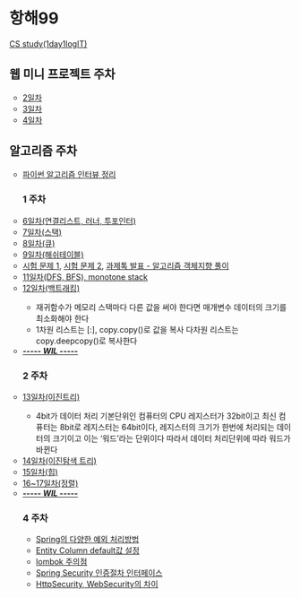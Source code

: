 <h1> 항해99 </h1>
<a href="https://github.com/hh99-CSstudy/1day1logIT"> CS study(1day1logIT) </a>
<h2> 웹 미니 프로젝트 주차 </h2>
<ul type="circle">
  <li><a href="https://github.com/southoftheriver/TIL/blob/master/잡다한T끌/docs/항해/day_2.md"> 2일차 </a></li>
  <li><a href="https://github.com/southoftheriver/TIL/blob/master/잡다한T끌/docs/항해/day_3.md"> 3일차 </a></li>
  <li><a href="https://github.com/southoftheriver/TIL/blob/master/잡다한T끌/docs/항해/day_4.md"> 4일차 </a></li>
</ul>


<h2> 알고리즘 주차</h2>
<ul type="circle">
  <li><a href="https://github.com/southoftheriver/TIL/blob/master/Book/%ED%8C%8C%EC%9D%B4%EC%8D%AC%EC%95%8C%EA%B3%A0%EB%A6%AC%EC%A6%98%EC%9D%B8%ED%84%B0%EB%B7%B0/%EC%A0%95%EB%A6%AC.md"> 파이썬 알고리즘 인터뷰 정리 </a> </li>
<h3> 1 주차 </h3>
  <ul type="circle"> </ul>
   <li><a href="https://github.com/southoftheriver/TIL/tree/master/Book/%ED%8C%8C%EC%9D%B4%EC%8D%AC%EC%95%8C%EA%B3%A0%EB%A6%AC%EC%A6%98%EC%9D%B8%ED%84%B0%EB%B7%B0/8.%EC%97%B0%EA%B2%B0%EB%A6%AC%EC%8A%A4%ED%8A%B8"> 6일차(연결리스트, 러너, 투포인터) </a></li>
   <li><a href="https://github.com/southoftheriver/TIL/tree/master/Book/%ED%8C%8C%EC%9D%B4%EC%8D%AC%EC%95%8C%EA%B3%A0%EB%A6%AC%EC%A6%98%EC%9D%B8%ED%84%B0%EB%B7%B0/9.%EC%8A%A4%ED%83%9D%2C%ED%81%90"> 7일차(스택) </a></li>
   <li><a href="https://github.com/southoftheriver/TIL/tree/master/Book/%ED%8C%8C%EC%9D%B4%EC%8D%AC%EC%95%8C%EA%B3%A0%EB%A6%AC%EC%A6%98%EC%9D%B8%ED%84%B0%EB%B7%B0/9.%EC%8A%A4%ED%83%9D%2C%ED%81%90"> 8일차(큐) </a></li>
     <li><a href="https://github.com/southoftheriver/TIL/tree/master/Book/%ED%8C%8C%EC%9D%B4%EC%8D%AC%EC%95%8C%EA%B3%A0%EB%A6%AC%EC%A6%98%EC%9D%B8%ED%84%B0%EB%B7%B0/11.%ED%95%B4%EC%8B%9C%ED%85%8C%EC%9D%B4%EB%B8%94"> 9일차(해쉬테이블) </a></li>
   <li> 
     <a href="https://github.com/southoftheriver/TIL/blob/master/%EC%9E%A1%EB%8B%A4%ED%95%9CT%EB%81%8C/docs/%ED%95%AD%ED%95%B4/hh99-%EC%8B%9C%ED%97%981-1.py">시험 문제 1</a>, 
     <a href="https://github.com/southoftheriver/TIL/blob/master/%EC%9E%A1%EB%8B%A4%ED%95%9CT%EB%81%8C/docs/%ED%95%AD%ED%95%B4/hh99-%EC%8B%9C%ED%97%981-2.py">시험 문제 2</a>, 
   <a href="https://github.com/southoftheriver/TIL/blob/master/Book/%ED%8C%8C%EC%9D%B4%EC%8D%AC%EC%95%8C%EA%B3%A0%EB%A6%AC%EC%A6%98%EC%9D%B8%ED%84%B0%EB%B7%B0/12.%EA%B7%B8%EB%9E%98%ED%94%84/%EB%B0%94%EC%9D%B4%EB%9F%AC%EC%8A%A4_%EA%B0%9D%EC%B2%B4%EC%A7%80%ED%96%A5.py"> 과제톡 발표 - 알고리즘 객체지향 풀이</a></li>   
    <li><a href="https://github.com/southoftheriver/TIL/tree/master/Book/%ED%8C%8C%EC%9D%B4%EC%8D%AC%EC%95%8C%EA%B3%A0%EB%A6%AC%EC%A6%98%EC%9D%B8%ED%84%B0%EB%B7%B0/12.%EA%B7%B8%EB%9E%98%ED%94%84"> 11일차(DFS, BFS), </a>
  <a href="https://nooblette.tistory.com/m/258">monotone stack</a></li>
    <li><a href="https://github.com/southoftheriver/TIL/tree/master/%EC%9E%A1%EB%8B%A4%ED%95%9CT%EB%81%8C/docs/%ED%95%AD%ED%95%B4/%EB%B0%B1%ED%8A%B8%EB%9E%98%ED%82%B9"> 12일차(백트래킹) </a></li>
  <ul>
    <li> 재귀함수가 메모리 스택마다 다른 값을 써야 한다면 매개변수 데이터의 크기를 최소화해야 한다 </li>
	  <li> 1차원 리스트는 [:], copy.copy()로 값을 복사 다차원 리스트는 copy.deepcopy()로 복사한다 </li>
  </ul>
  <li><a href="https://github.com/southoftheriver/TIL/blob/master/%EC%9E%A1%EB%8B%A4%ED%95%9CT%EB%81%8C/docs/%ED%95%AD%ED%95%B4/week_2.md"> <strong><i>----- WIL -----</i></strong> </a></li>

<h3> 2 주차 </h3> 
	<ul type="circle"> </ul>
   <li><a  href="https://github.com/southoftheriver/TIL/tree/master/Book/%ED%8C%8C%EC%9D%B4%EC%8D%AC%EC%95%8C%EA%B3%A0%EB%A6%AC%EC%A6%98%EC%9D%B8%ED%84%B0%EB%B7%B0/14.%ED%8A%B8%EB%A6%AC"> 13일차(이진트리) </a></li>
  <ul>
    <li>4bit가 데이터 처리 기본단위인 컴퓨터의 CPU 레지스터가 32bit이고 최신 컴퓨터는 8bit로 레지스터는 64bit이다, 레지스터의 크기가 한번에 처리되는 데이터의 크기이고 이는 ‘워드’라는 단위이다 따라서 데이터 처리단위에 따라 워드가 바뀐다</li>
  </ul>
   <li><a  href="https://github.com/southoftheriver/TIL/tree/master/%EC%9E%A1%EB%8B%A4%ED%95%9CT%EB%81%8C/docs/%ED%95%AD%ED%95%B4/%EC%9D%B4%EC%A7%84%ED%83%90%EC%83%89%ED%8A%B8%EB%A6%AC"> 14일차(이진탐색 트리) </a></li>
	   <li><a  href="https://github.com/southoftheriver/TIL/tree/master/%EC%9E%A1%EB%8B%A4%ED%95%9CT%EB%81%8C/docs/%ED%95%AD%ED%95%B4/%ED%9E%99"> 15일차(힙) </a></li>
	   <li><a  href="https://github.com/southoftheriver/TIL/tree/master/Book/%ED%8C%8C%EC%9D%B4%EC%8D%AC%EC%95%8C%EA%B3%A0%EB%A6%AC%EC%A6%98%EC%9D%B8%ED%84%B0%EB%B7%B0/17.%EC%A0%95%EB%A0%AC"> 16~17일차(정렬) </a></li>
  <li><a href="https://github.com/southoftheriver/TIL/blob/master/%EC%9E%A1%EB%8B%A4%ED%95%9CT%EB%81%8C/docs/%ED%95%AD%ED%95%B4/week_3.md"> <strong><i>----- WIL -----</i></strong> </a></li>

<h3> 4 주차 </h3>
  <ul type="circle"> 
	  <li><a href="https://mangkyu.tistory.com/20://mangkyu.tistory.com/204"> Spring의 다양한 예외 처리방법 </a></li>
	  <li><a href="https://goodteacher.tistory.com/369"> Entity Column default값 설정</a></li>
	  <li><a href="https://kwonnam.pe.kr/wiki/java/lombok/pitfall"> lombok 주의점</a></li>
	  <li><a href="https://to-dy.tistory.com/86"> Spring Security 인증절차 인터페이스 </a></li>
	  <li><a href="https://velog.io/@gkdud583/HttpSecurity-WebSecurity%EC%9D%98-%EC%B0%A8%EC%9D%B4"> HttpSecurity, WebSecurity의 차이 </a></li>
  </ul>

</ul>
